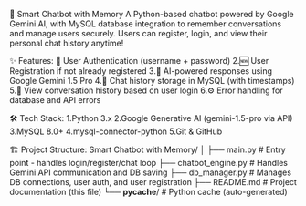 🧠 Smart Chatbot with Memory
A Python-based chatbot powered by Google Gemini AI, with MySQL database integration to remember conversations and manage users securely.
Users can register, login, and view their personal chat history anytime!

✨ Features:
🔐 User Authentication (username + password)
2.🆕 User Registration if not already registered
3.🤖 AI-powered responses using Google Gemini 1.5 Pro
4.💾 Chat history storage in MySQL (with timestamps)
5.📜 View conversation history based on user login
6.⚙️ Error handling for database and API errors


🛠️ Tech Stack:
1.Python 3.x
2.Google Generative AI (gemini-1.5-pro via API)
3.MySQL 8.0+
4.mysql-connector-python
5.Git & GitHub

🏗️ Project Structure:
Smart Chatbot with Memory/
│
├── main.py               # Entry point - handles login/register/chat loop
├── chatbot_engine.py      # Handles Gemini API communication and DB saving
├── db_manager.py          # Manages DB connections, user auth, and user registration
├── README.md              # Project documentation (this file)
└── __pycache__/           # Python cache (auto-generated)

